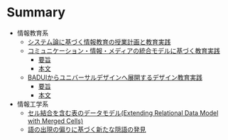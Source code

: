 # Summary
* 情報教育系
	* [システム論に基づく情報教育の授業計画と教育実践](2016zen-system/README.md)
	* [コミュニケーション・情報・メディアの統合モデルに基づく教育実践](2016CIS-communication/README.md)
		* [要旨](2016CIS-communication/README.md)
		* [本文](2016CIS-communication/thesis.md)
	* [BADUIからユニバーサルデザインへ展開するデザイン教育実践](2015CIS-design/README.md)
		* [要旨](2015CIS-design/README.md)
		* [本文](2015CIS-design/thesis.md)
* 情報工学系
	* [セル結合を含む表のデータモデル(Extending Relational Data Model with Merged Cells)](2015DEIM-ir/README.md)
	* [語の出現の偏りに基づく新たな隠語の発見](2013DEIM-ir/README.md)
